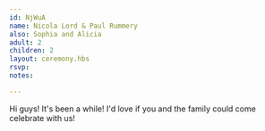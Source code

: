 ```yaml
---
id: NjWuA
name: Nicola Lord & Paul Rummery
also: Sophia and Alicia
adult: 2
children: 2
layout: ceremony.hbs
rsvp:
notes:

---
```


Hi guys! It's been a while! I'd love if you and the family could come celebrate with us!
